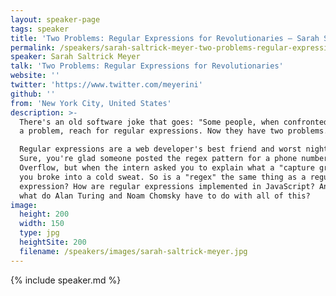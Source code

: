 ```yaml
---
layout: speaker-page
tags: speaker
title: 'Two Problems: Regular Expressions for Revolutionaries – Sarah Saltrick Meyer'
permalink: /speakers/sarah-saltrick-meyer-two-problems-regular-expressions-for-revolutionaries.html
speaker: Sarah Saltrick Meyer
talk: 'Two Problems: Regular Expressions for Revolutionaries'
website: ''
twitter: 'https://www.twitter.com/meyerini'
github: ''
from: 'New York City, United States'
description: >-
  There's an old software joke that goes: "Some people, when confronted with
  a problem, reach for regular expressions. Now they have two problems."

  Regular expressions are a web developer's best friend and worst nightmare.
  Sure, you're glad someone posted the regex pattern for a phone number on Stack
  Overflow, but when the intern asked you to explain what a "capture group" was,
  you broke into a cold sweat. So is a "regex" the same thing as a regular
  expression? How are regular expressions implemented in JavaScript? And just
  what do Alan Turing and Noam Chomsky have to do with all of this?
image:
  height: 200
  width: 150
  type: jpg
  heightSite: 200
  filename: /speakers/images/sarah-saltrick-meyer.jpg
---
```


{% include speaker.md %}
